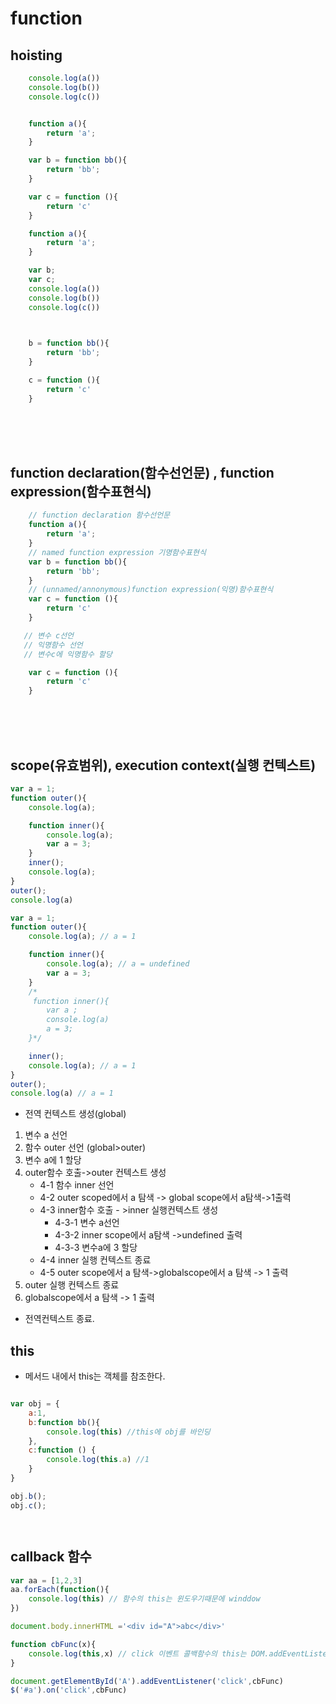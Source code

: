 # function

## hoisting

```javascript
    console.log(a())
    console.log(b())
    console.log(c())


    function a(){
        return 'a';
    }

    var b = function bb(){
        return 'bb';
    }

    var c = function (){
        return 'c'
    }

```


```javascript
    function a(){
        return 'a';
    }

    var b;
    var c;
    console.log(a())
    console.log(b())
    console.log(c())


   
    b = function bb(){
        return 'bb';
    }

    c = function (){
        return 'c'
    }

```
<br/><br/><br/>

## function declaration(함수선언문) , function expression(함수표현식)

```javascript
    // function declaration 함수선언문
    function a(){ 
        return 'a';
    }
    // named function expression 기명함수표현식
    var b = function bb(){
        return 'bb';
    }
    // (unnamed/annonymous)function expression(익명)함수표현식
    var c = function (){
        return 'c'
    }

```

```javascript
   // 변수 c선언
   // 익명함수 선언
   // 변수c에 익명함수 할당

    var c = function (){
        return 'c'
    }

```

<br><br><br>

## scope(유효범위), execution context(실행 컨텍스트)


``` javascript
var a = 1;
function outer(){
    console.log(a);

    function inner(){
        console.log(a);
        var a = 3;
    }
    inner();
    console.log(a);
}
outer();
console.log(a)
```


``` javascript
var a = 1;
function outer(){
    console.log(a); // a = 1

    function inner(){
        console.log(a); // a = undefined
        var a = 3;
    }
    /*
     function inner(){
        var a ;
        console.log(a)
        a = 3;
    }*/

    inner();
    console.log(a); // a = 1
}
outer();
console.log(a) // a = 1   
```
+ 전역 컨텍스트 생성(global)
1. 변수 a 선언
2. 함수 outer 선언 (global>outer)
3. 변수 a에 1 할당
4. outer함수 호출->outer 컨텍스트 생성
    - 4-1 함수 inner 선언
    - 4-2 outer scoped에서 a 탐색 -> global scope에서 a탐색->1출력
    - 4-3 inner함수 호출 - >inner 실행컨텍스트 생성
        - 4-3-1 변수 a선언
        - 4-3-2 inner scope에서 a탐색 ->undefined 출력
        - 4-3-3 변수a에 3 할당 
    - 4-4 inner 실행 컨텍스트 종료
    - 4-5 outer scope에서 a 탐색->globalscope에서 a 탐색 -> 1 출력
5. outer 실행 컨텍스트 종료
6. globalscope에서 a 탐색 -> 1 출력
+ 전역컨텍스트 종료.


## this

+ 메서드 내에서 this는 객체를 참조한다. 
```javascript

var obj = {
    a:1,
    b:function bb(){
        console.log(this) //this에 obj를 바인딩
    },
    c:function () {
        console.log(this.a) //1
    }
}

obj.b(); 
obj.c();




```



## callback 함수

```javascript
var aa = [1,2,3]
aa.forEach(function(){
	console.log(this) // 함수의 this는 윈도우기때문에 winddow
})

```

```javascript
document.body.innerHTML ='<div id="A">abc</div>'

function cbFunc(x){
	console.log(this,x) // click 이벤트 콜백함수의 this는 DOM.addEventListener에서 this는 DOM객체를 바인딩하고있기때문에 dom이 선택된다.
}

document.getElementById('A').addEventListener('click',cbFunc)
$('#a').on('click',cbFunc)
```


